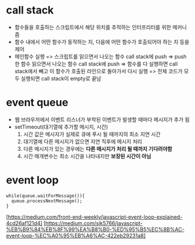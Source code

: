 # call stack
- 함수들을 호출하는 스크립트에서 해당 위치를 추적하는 인터프리터를 위한 메커니즘
- 함수 내에서 어떤 함수가 동작하는 지, 다음에 어떤 함수가 호출되어야 하는 지 등을 제어
- 메인함수 실행 => 스크립트를 읽으면서 나오는 함수 call stack에 push => push한 함수 읽으면서 나오는 함수 call stack에 push => 함수를 다 실행하면 call stack에서 빼고 이 함수가 호출된 라인으로 돌아가서 다시 실행 => 전체 코드가 모두 실행되면 call stack이 empty로 끝남
  
# event queue
- 웹 브라우저에서 이벤트 리스너가 부착된 이벤트가 발생할 때마다 메시지가 추가 됨
- setTimeout(대기열에 추가할 메시지, 시간)
  1. 시간 값은 메시지가 실제로 큐에 푸시 될 때까지의 최소 지연 시간
  2. 대기열에 다른 메시지가 없으면 지연 직후에 메시지 처리
  3. 다른 메시지가 있는 경우에는 **다른 메시지가 처리 될 때까지 기다려야함**
  4. 시간 매개변수는 최소 시간을 나타내지만 **보장된 시간이 아님**
 

# event loop
```
while(queue.waitForMessage()){
  queue.processNextMessage();
}
```


[https://medium.com/front-end-weekly/javascript-event-loop-explained-4cd26af121d4]
[https://medium.com/sjk5766/javascript-%EB%B9%84%EB%8F%99%EA%B8%B0-%ED%95%B5%EC%8B%AC-event-loop-%EC%A0%95%EB%A6%AC-422eb29231a8]